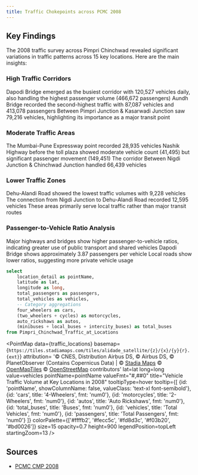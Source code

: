 ```yaml
---
title: Traffic Chokepoints across PCMC 2008
---
```



## Key Findings
The 2008 traffic survey across Pimpri Chinchwad revealed significant variations in traffic patterns across 15 key locations. Here are the main insights:
### High Traffic Corridors

Dapodi Bridge emerged as the busiest corridor with 120,527 vehicles daily, also handling the highest passenger volume (466,672 passengers)
Aundh Bridge recorded the second-highest traffic with 87,087 vehicles and 413,078 passengers
Between Pimpri Junction & Kasarwadi Junction saw 79,216 vehicles, highlighting its importance as a major transit point

### Moderate Traffic Areas

The Mumbai-Pune Expressway point recorded 28,935 vehicles
Nashik Highway before the toll plaza showed moderate vehicle count (41,495) but significant passenger movement (149,451)
The corridor Between Nigdi Junction & Chinchwad Junction handled 66,439 vehicles

### Lower Traffic Zones

Dehu-Alandi Road showed the lowest traffic volumes with 9,228 vehicles
The connection from Nigdi Junction to Dehu-Alandi Road recorded 12,595 vehicles
These areas primarily serve local traffic rather than major transit routes

### Passenger-to-Vehicle Ratio Analysis

Major highways and bridges show higher passenger-to-vehicle ratios, indicating greater use of public transport and shared vehicles
Dapodi Bridge shows approximately 3.87 passengers per vehicle
Local roads show lower ratios, suggesting more private vehicle usage



```sql traffic_locations
select 
    location_detail as pointName,
    latitude as lat,
    longitude as long,
    total_passengers as passengers,
    total_vehicles as vehicles,
    -- Category aggregations
    four_wheelers as cars,
    (two_wheelers + cycles) as motorcycles,
    auto_rickshaws as autos,
    (minibuses + local_buses + intercity_buses) as total_buses
from Pimpri_Chinchwad_Traffic_at_Locations
```




<PointMap
data={traffic_locations}
basemap={`https://tiles.stadiamaps.com/tiles/alidade_satellite/{z}/{x}/{y}{r}.{ext}`}
attribution= '&copy; CNES, Distribution Airbus DS, © Airbus DS, © PlanetObserver (Contains Copernicus Data) | &copy; <a href="https://www.stadiamaps.com/" target="_blank">Stadia Maps</a> &copy; <a href="https://openmaptiles.org/" target="_blank">OpenMapTiles</a> &copy; <a href="https://www.openstreetmap.org/copyright">OpenStreetMap</a> contributors'
lat=lat
long=long
value=vehicles
pointName=pointName
valueFmt="#,##0"
title="Vehicle Traffic Volume at Key Locations in 2008"
tooltipType=hover
tooltip={[
{id: 'pointName', showColumnName: false, valueClass: 'text-xl font-semibold'},
{id: 'cars', title: '4-Wheelers', fmt: 'num0'},
{id: 'motorcycles', title: '2-Wheelers', fmt: 'num0'},
{id: 'autos', title: 'Auto Rickshaws', fmt: 'num0'},
{id: 'total_buses', title: 'Buses', fmt: 'num0'},
{id: 'vehicles', title: 'Total Vehicles', fmt: 'num0'},
{id: 'passengers', title: 'Total Passengers', fmt: 'num0'}
]}
colorPalette={['#ffffb2', '#fecc5c', '#fd8d3c', '#f03b20', '#bd0026']}
size=15
opacity=0.7
height=900
legendPosition=topLeft
startingZoom=13
/>


## Sources
- [PCMC CMP 2008](https://www.pcmcindia.gov.in/admin/cms_upload/submission/2388046091386320509.pdf)